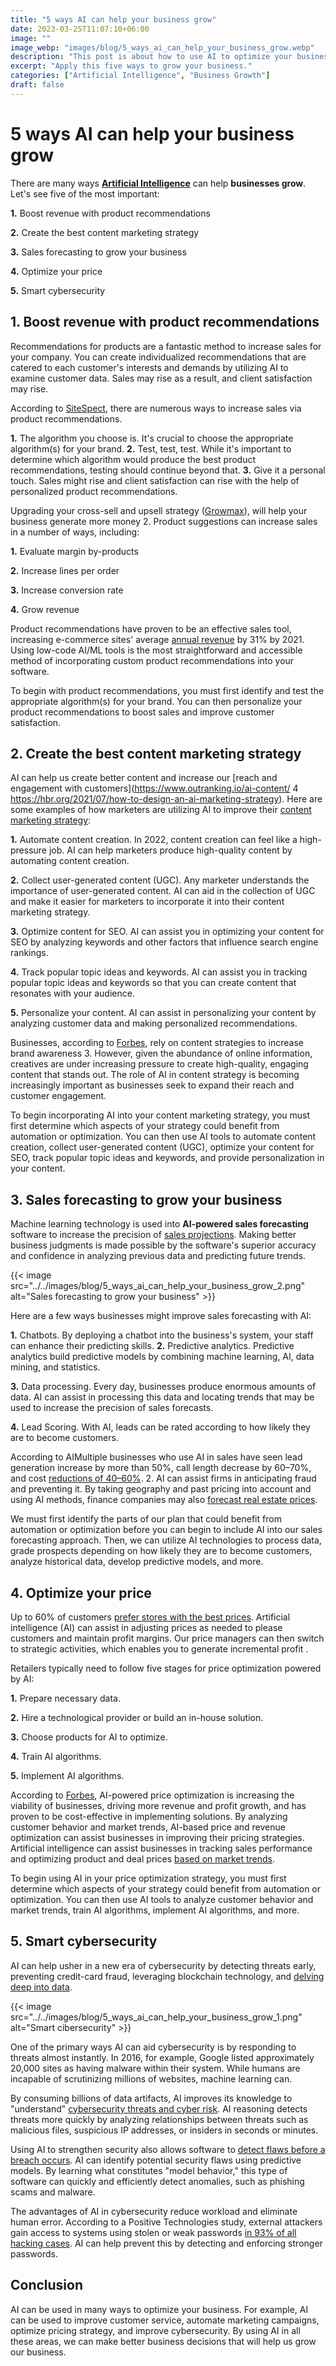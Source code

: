 ```yaml
---
title: "5 ways AI can help your business grow"
date: 2023-03-25T11:07:10+06:00
image: ""
image_webp: "images/blog/5_ways_ai_can_help_your_business_grow.webp"
description: "This post is about how to use AI to optimize your business. It covers 5 ways you can use AI to improve your customer service, automate your marketing campaigns, optimize your pricing strategy, improve your cybersecurity and nuclear fusion experiments. By using AI in these areas, you can make better business decisions that will help you grow your business."
excerpt: "Apply this five ways to grow your business."
categories: ["Artificial Intelligence", "Business Growth"]
draft: false
---
```


# 5 ways AI can help your business grow

There are many ways [**Artificial Intelligence**](https://businessai.raulferrer.dev/post/artificial_intelligence_in_business/) can help **businesses grow**. Let's see five of the most important:

**1.** Boost revenue with product recommendations

**2.** Create the best content marketing strategy

**3.** Sales forecasting to grow your business

**4.** Optimize your price

**5.** Smart cybersecurity

## 1. Boost revenue with product recommendations

Recommendations for products are a fantastic method to increase sales for your company.
You can create individualized recommendations that are catered to each customer's interests and demands by utilizing AI to examine customer data.
Sales may rise as a result, and client satisfaction may rise.


According to [SiteSpect](https://www.sitespect.com/blog-how-to-boost-revenue-with-product-recommendations/), there are numerous ways to increase sales via product recommendations.

**1.** The algorithm you choose is. It's crucial to choose the appropriate algorithm(s) for your brand.
**2.** Test, test, test. While it's important to determine which algorithm would produce the best product recommendations, testing should continue beyond that.
**3.** Give it a personal touch. Sales might rise and client satisfaction can rise with the help of personalized product recommendations.

Upgrading your cross-sell and upsell strategy ([Growmax](https://www.growmax.io/blog/boost-sales-product-recommendations)), will help your business generate more money 2. Product suggestions can increase sales in a number of ways, including:

**1.** Evaluate margin by-products

**2.** Increase lines per order

**3.** Increase conversion rate

**4.** Grow revenue

Product recommendations have proven to be an effective sales tool, increasing e-commerce sites' average [annual revenue](https://www.mage.ai/blog/how-product-recommendations-can-increase-revenue-for-e-commerce) by 31% by 2021. Using low-code AI/ML tools is the most straightforward and accessible method of incorporating custom product recommendations into your software.

To begin with product recommendations, you must first identify and test the appropriate algorithm(s) for your brand. You can then personalize your product recommendations to boost sales and improve customer satisfaction.

## 2. Create the best content marketing strategy
AI can help us create better content and increase our [reach and engagement with customers](https://www.outranking.io/ai-content/ 4 https://hbr.org/2021/07/how-to-design-an-ai-marketing-strategy). Here are some examples of how marketers are utilizing AI to improve their [content marketing strategy](https://www.forbes.com/sites/forbestechcouncil/2022/06/08/five-ways-marketers-are-using-ai-to-elevate-their-content-marketing-strategy/):

**1.** Automate content creation. In 2022, content creation can feel like a high-pressure job. AI can help marketers produce high-quality content by automating content creation.

**2.** Collect user-generated content (UGC). Any marketer understands the importance of user-generated content. AI can aid in the collection of UGC and make it easier for marketers to incorporate it into their content marketing strategy.

**3.** Optimize content for SEO. AI can assist you in optimizing your content for SEO by analyzing keywords and other factors that influence search engine rankings.

**4.** Track popular topic ideas and keywords. AI can assist you in tracking popular topic ideas and keywords so that you can create content that resonates with your audience.

**5.** Personalize your content. AI can assist in personalizing your content by analyzing customer data and making personalized recommendations.

Businesses, according to [Forbes](https://www.forbes.com/sites/johnhall/2023/02/05/how-businesses-can-use-ai-to-improve-their-content-strategy-in-2023/), rely on content strategies to increase brand awareness 3. However, given the abundance of online information, creatives are under increasing pressure to create high-quality, engaging content that stands out. The role of AI in content strategy is becoming increasingly important as businesses seek to expand their reach and customer engagement.

To begin incorporating AI into your content marketing strategy, you must first determine which aspects of your strategy could benefit from automation or optimization. You can then use AI tools to automate content creation, collect user-generated content (UGC), optimize your content for SEO, track popular topic ideas and keywords, and provide personalization in your content.

## 3. Sales forecasting to grow your business

Machine learning technology is used into **AI-powered sales forecasting** software to increase the precision of [sales projections](https://geekyants.com/blog/how-to-use-ai-to-improve-sales-forecasting-accuracy/). Making better business judgments is made possible by the software's superior accuracy and confidence in analyzing previous data and predicting future trends.

{{< image
src="../../images/blog/5_ways_ai_can_help_your_business_grow_2.png"
alt="Sales forecasting to grow your business" >}}

Here are a few ways businesses might improve sales forecasting with AI:

**1.** Chatbots. By deploying a chatbot into the business's system, your staff can enhance their predicting skills.
**2.** Predictive analytics. Predictive analytics build predictive models by combining machine learning, AI, data mining, and statistics.

**3.** Data processing. Every day, businesses produce enormous amounts of data. AI can assist in processing this data and locating trends that may be used to increase the precision of sales forecasts.

**4.** Lead Scoring. With AI, leads can be rated according to how likely they are to become customers.

According to AIMultiple businesses who use AI in sales have seen lead generation increase by more than 50%, call length decrease by 60–70%, and cost [reductions of 40–60%](https://research.aimultiple.com/sales-ai/). 2. AI can assist firms in anticipating fraud and preventing it. By taking geography and past pricing into account and using AI methods, finance companies may also [forecast real estate prices](https://geekflare.com/ai-powered-business-forecasting-tools/).

We must first identify the parts of our plan that could benefit from automation or optimization before you can begin to include AI into our sales forecasting approach. Then, we can utilize AI technologies to process data, grade prospects depending on how likely they are to become customers, analyze historical data, develop predictive models, and more.

## 4. Optimize your price

Up to 60% of customers [prefer stores with the best prices](https://www.forbes.com/sites/forbestechcouncil/2019/08/05/how-ai-can-help-with-your-price-optimization/). Artificial intelligence (AI) can assist in adjusting prices as needed to please customers and maintain profit margins. Our price managers can then switch to strategic activities, which enables you to generate incremental profit .


Retailers typically need to follow five stages for price optimization powered by AI:

**1.** Prepare necessary data.

**2.** Hire a technological provider or build an in-house solution.

**3.** Choose products for AI to optimize.

**4.** Train AI algorithms.

**5.** Implement AI algorithms.

According to [Forbes](https://www.forbes.com/sites/louiscolumbus/2020/09/20/10-ways-ai-is-revolutionizing-sales/), AI-powered price optimization is increasing the viability of businesses, driving more revenue and profit growth, and has proven to be cost-effective in implementing solutions. By analyzing customer behavior and market trends, AI-based price and revenue optimization can assist businesses in improving their pricing strategies. Artificial intelligence can assist businesses in tracking sales performance and optimizing product and deal prices [based on market trends](https://www.saleshacker.com/ai-for-sales/).

To begin using AI in your price optimization strategy, you must first determine which aspects of your strategy could benefit from automation or optimization. You can then use AI tools to analyze customer behavior and market trends, train AI algorithms, implement AI algorithms, and more.


## 5. Smart cybersecurity

AI can help usher in a new era of cybersecurity by detecting threats early, preventing credit-card fraud, leveraging blockchain technology, and [delving deep into data](https://www.weforum.org/agenda/2021/06/4-ways-ai-new-age-of-cybersecurity/).

{{< image
src="../../images/blog/5_ways_ai_can_help_your_business_grow_1.png"
alt="Smart cibersecurity" >}}

One of the primary ways AI can aid cybersecurity is by responding to threats almost instantly. In 2016, for example, Google listed approximately 20,000 sites as having malware within their system. While humans are incapable of scrutinizing millions of websites, machine learning can.

By consuming billions of data artifacts, AI improves its knowledge to "understand" [cybersecurity threats and cyber risk](https://www.ibm.com/security/artificial-intelligence). AI reasoning detects threats more quickly by analyzing relationships between threats such as malicious files, suspicious IP addresses, or insiders in seconds or minutes.

Using AI to strengthen security also allows software to [detect flaws before a breach occurs](https://www.forbes.com/sites/forbesbusinesscouncil/2023/02/28/using-ai-to-compliment-cybersecurity-and-threat-detection/). AI can identify potential security flaws using predictive models. By learning what constitutes "model behavior," this type of software can quickly and efficiently detect anomalies, such as phishing scams and malware.

The advantages of AI in cybersecurity reduce workload and eliminate human error. According to a Positive Technologies study, external attackers gain access to systems using stolen or weak passwords [in 93% of all hacking cases](https://www.forbes.com/sites/forbesbusinesscouncil/2023/02/28/using-ai-to-compliment-cybersecurity-and-threat-detection/). AI can help prevent this by detecting and enforcing stronger passwords.


## Conclusion
AI can be used in many ways to optimize your business. For example, AI can be used  to improve customer service, automate marketing campaigns, optimize pricing strategy, and improve cybersecurity. By using AI in all these areas, we can make better business decisions that will help us grow our business.

